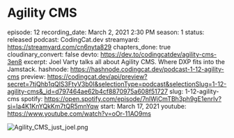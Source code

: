 # Agility CMS

episode: 12
recording_date: March 2, 2021 2:30 PM
season: 1
status: released
podcast: CodingCat.dev
streamyard: https://streamyard.com/cn6nyta829
chapters_done: true
cloudinary_convert: false
devto: https://dev.to/codingcatdev/agility-cms-3en8
excerpt: Joel Varty talks all about Agility CMS. Where DXP fits into the Jamstack.
hashnode: https://hashnode.codingcat.dev/podcast-1-12-agility-cms
preview: https://codingcat.dev/api/preview?secret=7tjQhb1qQlS3FtyV3b0I&selectionType=podcast&selectionSlug=1-12-agility-cms&_id=d797464ae62b4cf8870975a608f51727
slug: 1-12-agility-cms
spotify: https://open.spotify.com/episode/7nlWjCmTBh3ph9gE1enrIv?si=Ia4K1KnYQkKm7tQR5mnYqw
start: March 17, 2021
youtube: https://www.youtube.com/watch?v=oOr-11AO9ms

![Agility_CMS_just_joel.png](Agility_CMS_just_joel.png)